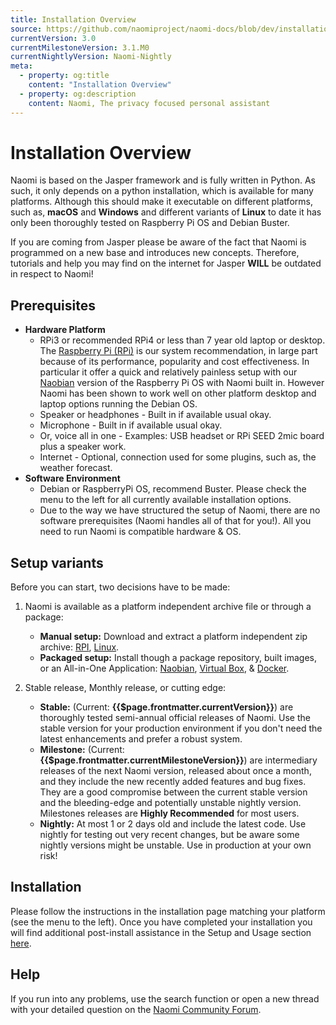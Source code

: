 ```yaml
---
title: Installation Overview
source: https://github.com/naomiproject/naomi-docs/blob/dev/installation/index.md
currentVersion: 3.0
currentMilestoneVersion: 3.1.M0
currentNightlyVersion: Naomi-Nightly
meta:
  - property: og:title
    content: "Installation Overview"
  - property: og:description
    content: Naomi, The privacy focused personal assistant
---
```


# Installation Overview

Naomi is based on the Jasper framework and is fully written in Python.
As such, it only depends on a python installation, which is available for many platforms.
Although this should make it executable on different platforms, such as, **macOS** and **Windows** and different variants of **Linux** to date it has only been thoroughly tested on Raspberry Pi OS and Debian Buster.

If you are coming from Jasper please be aware of the fact that Naomi is programmed on a new base and introduces new concepts.
Therefore, tutorials and help you may find on the internet for Jasper **WILL** be outdated in respect to Naomi!

## Prerequisites

- **Hardware Platform**
  - RPi3 or recommended RPi4 or less than 7 year old laptop or desktop. The [Raspberry Pi (RPi)](rasppi.html) is our system recommendation, in large part because of its performance, popularity and cost effectiveness. In particular it offer a quick and relatively painless setup with our [Naobian](naobian.html) version of the Raspberry Pi OS with Naomi built in. However Naomi has been shown to work well on other platform desktop and laptop options running the Debian OS.
  - Speaker or headphones - Built in if available usual okay.
  - Microphone - Built in if available usual okay.
  - Or, voice all in one - Examples: USB headset or RPi SEED 2mic board plus a speaker work.
  - Internet - Optional, connection used for some plugins, such as, the weather forecast.
- **Software Environment**
  - Debian or RaspberryPi OS, recommend Buster. Please check the menu to the left for all currently available installation options.
  - Due to the way we have structured the setup of Naomi, there are no software prerequisites (Naomi handles all of that for you!). All you need to run Naomi is compatible hardware & OS.  

## Setup variants

Before you can start, two decisions have to be made:

1. Naomi is available as a platform independent archive file or through a package:
    - **Manual setup:** Download and extract a platform independent zip archive: [RPI](rasppi.html), [Linux](linux.html).
    - **Packaged setup:** Install though a package repository, built images, or an All-in-One Application: [Naobian](naobian.html), [Virtual Box](virtualbox.html), & [Docker](docker.html).

2. Stable release, Monthly release, or cutting edge:
    - **Stable:** (Current: **{{$page.frontmatter.currentVersion}}**) are thoroughly tested semi-annual official releases of Naomi. Use the stable version for your production environment if you don't need the latest enhancements and prefer a robust system.
    - **Milestone:** (Current: **{{$page.frontmatter.currentMilestoneVersion}}**) are intermediary releases of the next Naomi version, released about once a month, and they include the new recently added features and bug fixes. They are a good compromise between the current stable version and the bleeding-edge and potentially unstable nightly version. Milestones releases are **Highly Recommended** for most users.
    - **Nightly:** At most 1 or 2 days old and include the latest code. Use nightly for testing out very recent changes, but be aware some nightly versions might be unstable. Use in production at your own risk!

## Installation

Please follow the instructions in the installation page matching your platform (see the menu to the left). Once you have completed your installation you will find additional post-install assistance in the Setup and Usage section [here](./setup/index.md).

## Help

If you run into any problems, use the search function or open a new thread with your detailed question on the [Naomi Community Forum](https://support.projectnaomi.com).

<DocPreviousVersions/>
<EditPageLink/>
